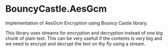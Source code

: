 # BouncyCastle.AesGcm
Implementation of AesGcm Encryption using Bouncy Castle library. 

This library uses streams for encryption and decryption instead of one big chunk of plain text. This can be very usefull if the contents is very big and we need to encrypt and decrypt the text on thy fly using a stream.

